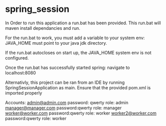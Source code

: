 # spring_session
In Order to run this application a run.bat has been provided.
This run.bat will maven install dependancies and run.

For the run.bat to work, you must add a variable to your system env:
JAVA_HOME must point to your java jdk directory.

If the run.bat autocloses on start up, the JAVA_HOME system env is not configured.

Once the run.bat has successfully started spring: navigate to localhost:8080

Alternativly, this project can be ran from an IDE by running SpringSessionApplication as main.
Ensure that the provided pom.xml is imported properly

Accounts: 
admin@admin.com password: qwerty role: admin
manager@manager.com password:qwerty role: manager
worker@worker.com password:qwerty role: worker
worker2@worker.com password:qwerty role: worker
